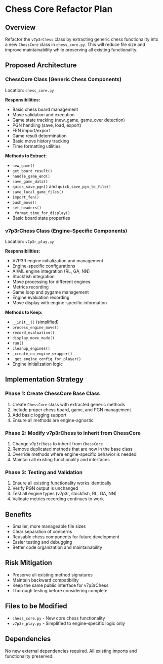 # Chess Core Refactor Plan

## Overview
Refactor the `v7p3rChess` class by extracting generic chess functionality into a new `ChessCore` class in `chess_core.py`. This will reduce file size and improve maintainability while preserving all existing functionality.

## Proposed Architecture

### ChessCore Class (Generic Chess Components)
Location: `chess_core.py`

**Responsibilities:**
- Basic chess board management
- Move validation and execution
- Game state tracking (new_game, game_over detection)
- PGN handling (save, load, export)
- FEN import/export
- Game result determination
- Basic move history tracking
- Time formatting utilities

**Methods to Extract:**
- `new_game()`
- `get_board_result()`
- `handle_game_end()`
- `save_game_data()`
- `quick_save_pgn()` and `quick_save_pgn_to_file()`
- `save_local_game_files()`
- `import_fen()`
- `push_move()`
- `set_headers()`
- `_format_time_for_display()`
- Basic board state properties

### v7p3rChess Class (Engine-Specific Components)
Location: `v7p3r_play.py`

**Responsibilities:**
- V7P3R engine initialization and management
- Engine-specific configurations
- AI/ML engine integration (RL, GA, NN)
- Stockfish integration
- Move processing for different engines
- Metrics recording
- Game loop and pygame management
- Engine evaluation recording
- Move display with engine-specific information

**Methods to Keep:**
- `__init__()` (simplified)
- `process_engine_move()`
- `record_evaluation()`
- `display_move_made()`
- `run()`
- `cleanup_engines()`
- `_create_nn_engine_wrapper()`
- `_get_engine_config_for_player()`
- Engine initialization logic

## Implementation Strategy

### Phase 1: Create ChessCore Base Class
1. Create `ChessCore` class with extracted generic methods
2. Include proper chess board, game, and PGN management
3. Add basic logging support
4. Ensure all methods are engine-agnostic

### Phase 2: Modify v7p3rChess to Inherit from ChessCore
1. Change `v7p3rChess` to inherit from `ChessCore`
2. Remove duplicated methods that are now in the base class
3. Override methods where engine-specific behavior is needed
4. Maintain all existing functionality and interfaces

### Phase 3: Testing and Validation
1. Ensure all existing functionality works identically
2. Verify PGN output is unchanged
3. Test all engine types (v7p3r, stockfish, RL, GA, NN)
4. Validate metrics recording continues to work

## Benefits
- Smaller, more manageable file sizes
- Clear separation of concerns
- Reusable chess components for future development
- Easier testing and debugging
- Better code organization and maintainability

## Risk Mitigation
- Preserve all existing method signatures
- Maintain backward compatibility
- Keep the same public interface for v7p3rChess
- Thorough testing before considering complete

## Files to be Modified
- `chess_core.py` - New core chess functionality
- `v7p3r_play.py` - Simplified to engine-specific logic only

## Dependencies
No new external dependencies required. All existing imports and functionality preserved.
